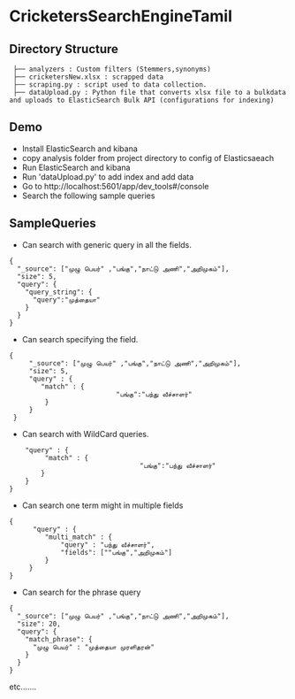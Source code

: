 # CricketersSearchEngineTamil


Directory Structure
---
```
 ├── analyzers : Custom filters (Stemmers,synonyms)
 ├── cricketersNew.xlsx : scrapped data
 ├── scraping.py : script used to data collection.
 ├── dataUpload.py : Python file that converts xlsx file to a bulkdata and uploads to ElasticSearch Bulk API (configurations for indexing)
```

Demo
---
* Install ElasticSearch and kibana
* copy analysis folder from project directory to config of Elasticsaeach
* Run ElasticSearch and kibana
* Run 'dataUpload.py' to add index and add data
* Go to http://localhost:5601/app/dev_tools#/console
* Search the following sample queries

SampleQueries
---
* Can search with generic query in all the fields.
```
{
  "_source": ["முழு பெயர்" ,"பங்கு","நாட்டு அணி","அறிமுகம்"],
  "size": 5,
  "query": {
    "query_string": {
      "query":"முத்தையா"
    }
  }
}
```
* Can search specifying the field.
```
{
     "_source": ["முழு பெயர்" ,"பங்கு","நாட்டு அணி","அறிமுகம்"],
     "size": 5,
     "query" : {
      	"match" : {
                           "பங்கு":"பந்து வீச்சாளர்"
         }
     }
 }
```
* Can search with WildCard queries.
 ```{
     "query" : {
          "match" : {
                                  "பங்கு":"பந்து வீச்சாளர்"
         }
     }
 }
 ```
* Can search one term might  in multiple fields
```
{
      "query" : {
         "multi_match" : {
             "query" : "பந்து வீச்சாளர்",
             "fields": [""பங்கு","அறிமுகம்"]
         }
     }
}
```
* Can search for the phrase query
```
{
  "_source": ["முழு பெயர்" ,"பங்கு","நாட்டு அணி","அறிமுகம்"],
  "size": 20,
  "query": {
    "match_phrase": {
      "முழு பெயர்" : "முத்தையா முரளிதரன்"
    }
  }
}
```
etc.......